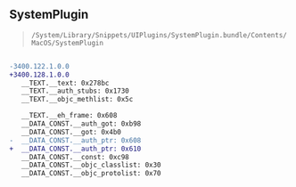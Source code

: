 ## SystemPlugin

> `/System/Library/Snippets/UIPlugins/SystemPlugin.bundle/Contents/MacOS/SystemPlugin`

```diff

-3400.122.1.0.0
+3400.128.1.0.0
   __TEXT.__text: 0x278bc
   __TEXT.__auth_stubs: 0x1730
   __TEXT.__objc_methlist: 0x5c

   __TEXT.__eh_frame: 0x608
   __DATA_CONST.__auth_got: 0xb98
   __DATA_CONST.__got: 0x4b0
-  __DATA_CONST.__auth_ptr: 0x608
+  __DATA_CONST.__auth_ptr: 0x610
   __DATA_CONST.__const: 0xc98
   __DATA_CONST.__objc_classlist: 0x30
   __DATA_CONST.__objc_protolist: 0x70

```
